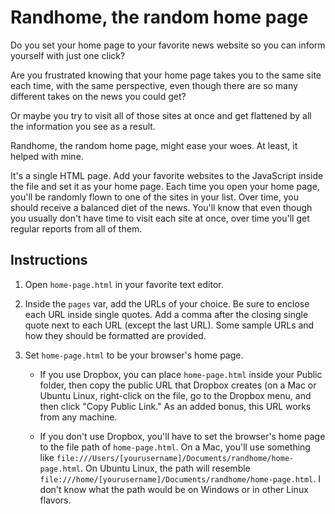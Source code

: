 


# Randhome, the random home page #

Do you set your home page to your favorite news website so you can
inform yourself with just one click?

Are you frustrated knowing that your home page takes you to the same
site each time, with the same perspective, even though there are so
many different takes on the news you could get?

Or maybe you try to visit all of those sites at once and get flattened
by all the information you see as a result.

Randhome, the random home page, might ease your woes. At least, it
helped with mine.

It's a single HTML page. Add your favorite websites to the JavaScript
inside the file and set it as your home page. Each time you open your
home page, you'll be randomly flown to one of the sites in your list.
Over time, you should receive a balanced diet of the news. You'll know
that even though you usually don't have time to visit each site at
once, over time you'll get regular reports from all of them.


## Instructions ##

1. Open `home-page.html` in your favorite text editor.

2. Inside the `pages` var, add the URLs of your choice. Be sure to
enclose each URL inside single quotes. Add a comma after the closing
single quote next to each URL (except the last URL). Some sample URLs
and how they should be formatted are provided.

3. Set `home-page.html` to be your browser's home page.

    -   If you use Dropbox, you can place `home-page.html` inside your
        Public folder, then copy the public URL that Dropbox creates
        (on a Mac or Ubuntu Linux, right-click on the file, go to the
        Dropbox menu, and then click "Copy Public Link." As an added
        bonus, this URL works from any machine.

    -   If you don't use Dropbox, you'll have to set the browser's
        home page to the file path of `home-page.html`. On a Mac,
        you'll use something like
        `file:///Users/[yourusername]/Documents/randhome/home-page.html`.
        On Ubuntu Linux, the path will resemble 
        `file:///home/[yourusername]/Documents/randhome/home-page.html`.
        I don't know what the path would be on Windows or in other
        Linux flavors.
